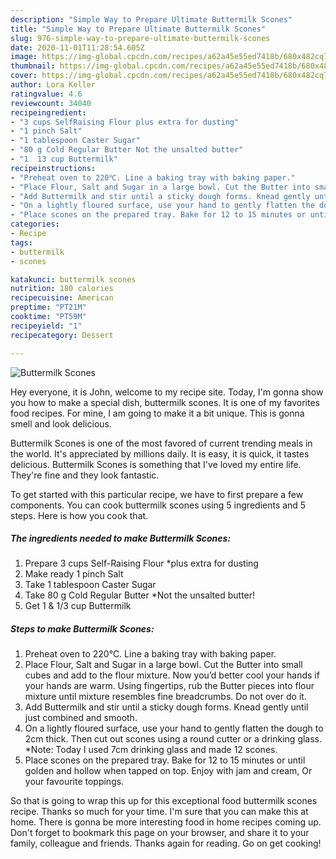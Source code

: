 ```yaml
---
description: "Simple Way to Prepare Ultimate Buttermilk Scones"
title: "Simple Way to Prepare Ultimate Buttermilk Scones"
slug: 976-simple-way-to-prepare-ultimate-buttermilk-scones
date: 2020-11-01T11:28:54.605Z
image: https://img-global.cpcdn.com/recipes/a62a45e55ed7418b/680x482cq70/buttermilk-scones-recipe-main-photo.jpg
thumbnail: https://img-global.cpcdn.com/recipes/a62a45e55ed7418b/680x482cq70/buttermilk-scones-recipe-main-photo.jpg
cover: https://img-global.cpcdn.com/recipes/a62a45e55ed7418b/680x482cq70/buttermilk-scones-recipe-main-photo.jpg
author: Lora Keller
ratingvalue: 4.6
reviewcount: 34040
recipeingredient:
- "3 cups SelfRaising Flour plus extra for dusting"
- "1 pinch Salt"
- "1 tablespoon Caster Sugar"
- "80 g Cold Regular Butter Not the unsalted butter"
- "1  13 cup Buttermilk"
recipeinstructions:
- "Preheat oven to 220℃. Line a baking tray with baking paper."
- "Place Flour, Salt and Sugar in a large bowl. Cut the Butter into small cubes and add to the flour mixture. Now you’d better cool your hands if your hands are warm. Using fingertips, rub the Butter pieces into flour mixture until mixture resembles fine breadcrumbs. Do not over do it."
- "Add Buttermilk and stir until a sticky dough forms. Knead gently until just combined and smooth."
- "On a lightly floured surface, use your hand to gently flatten the dough to 2cm thick. Then cut out scones using a round cutter or a drinking glass. *Note: Today I used 7cm drinking glass and made 12 scones."
- "Place scones on the prepared tray. Bake for 12 to 15 minutes or until golden and hollow when tapped on top. Enjoy with jam and cream, Or your favourite toppings."
categories:
- Recipe
tags:
- buttermilk
- scones

katakunci: buttermilk scones 
nutrition: 180 calories
recipecuisine: American
preptime: "PT21M"
cooktime: "PT59M"
recipeyield: "1"
recipecategory: Dessert

---
```



![Buttermilk Scones](https://img-global.cpcdn.com/recipes/a62a45e55ed7418b/680x482cq70/buttermilk-scones-recipe-main-photo.jpg)

Hey everyone, it is John, welcome to my recipe site. Today, I'm gonna show you how to make a special dish, buttermilk scones. It is one of my favorites food recipes. For mine, I am going to make it a bit unique. This is gonna smell and look delicious.

Buttermilk Scones is one of the most favored of current trending meals in the world. It's appreciated by millions daily. It is easy, it is quick, it tastes delicious. Buttermilk Scones is something that I've loved my entire life. They're fine and they look fantastic.




To get started with this particular recipe, we have to first prepare a few components. You can cook buttermilk scones using 5 ingredients and 5 steps. Here is how you cook that.

<!--inarticleads1-->

##### The ingredients needed to make Buttermilk Scones:

1. Prepare 3 cups Self-Raising Flour *plus extra for dusting
1. Make ready 1 pinch Salt
1. Take 1 tablespoon Caster Sugar
1. Take 80 g Cold Regular Butter *Not the unsalted butter!
1. Get 1 &amp; 1/3 cup Buttermilk




<!--inarticleads2-->

##### Steps to make Buttermilk Scones:

1. Preheat oven to 220℃. Line a baking tray with baking paper.
1. Place Flour, Salt and Sugar in a large bowl. Cut the Butter into small cubes and add to the flour mixture. Now you’d better cool your hands if your hands are warm. Using fingertips, rub the Butter pieces into flour mixture until mixture resembles fine breadcrumbs. Do not over do it.
1. Add Buttermilk and stir until a sticky dough forms. Knead gently until just combined and smooth.
1. On a lightly floured surface, use your hand to gently flatten the dough to 2cm thick. Then cut out scones using a round cutter or a drinking glass. *Note: Today I used 7cm drinking glass and made 12 scones.
1. Place scones on the prepared tray. Bake for 12 to 15 minutes or until golden and hollow when tapped on top. Enjoy with jam and cream, Or your favourite toppings.




So that is going to wrap this up for this exceptional food buttermilk scones recipe. Thanks so much for your time. I'm sure that you can make this at home. There is gonna be more interesting food in home recipes coming up. Don't forget to bookmark this page on your browser, and share it to your family, colleague and friends. Thanks again for reading. Go on get cooking!
